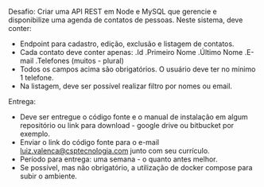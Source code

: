 Desafio:
Criar uma API REST em Node e MySQL que gerencie e disponibilize uma agenda de contatos de pessoas. Neste sistema, deve conter:
- Endpoint para cadastro, edição, exclusão e listagem de contatos.
- Cada contato deve conter apenas:
.Id
.Primeiro Nome
.Último Nome
.E-mail
.Telefones (muitos - plural)
- Todos os campos acima são obrigatórios. O usuário deve ter no mínimo 1 telefone.
- Na listagem, deve ser possível realizar filtro por nomes ou email.


Entrega:
- Deve ser entregue o código fonte e o manual de instalação em algum repositório ou link para download - google drive ou bitbucket por exemplo.
- Enviar o link do código fonte para o e-mail luiz.valenca@csptecnologia.com junto com seu currículo.
- Período para entrega: uma semana - o quanto antes melhor.
- Se possível, mas não obrigatório, a utilização de docker compose para subir o ambiente.
